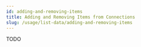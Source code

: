 ```yaml
---
id: adding-and-removing-items
title: Adding and Removing Items from Connections
slug: /usage/list-data/adding-and-removing-items
---
```

TODO
